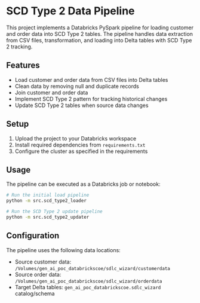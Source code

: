 # SCD Type 2 Data Pipeline

This project implements a Databricks PySpark pipeline for loading customer and order data into SCD Type 2 tables. The pipeline handles data extraction from CSV files, transformation, and loading into Delta tables with SCD Type 2 tracking.

## Features

- Load customer and order data from CSV files into Delta tables
- Clean data by removing null and duplicate records
- Join customer and order data
- Implement SCD Type 2 pattern for tracking historical changes
- Update SCD Type 2 tables when source data changes

## Setup

1. Upload the project to your Databricks workspace
2. Install required dependencies from `requirements.txt`
3. Configure the cluster as specified in the requirements

## Usage

The pipeline can be executed as a Databricks job or notebook:

```bash
# Run the initial load pipeline
python -m src.scd_type2_loader

# Run the SCD Type 2 update pipeline
python -m src.scd_type2_updater
```

## Configuration

The pipeline uses the following data locations:
- Source customer data: `/Volumes/gen_ai_poc_databrickscoe/sdlc_wizard/customerdata`
- Source order data: `/Volumes/gen_ai_poc_databrickscoe/sdlc_wizard/orderdata`
- Target Delta tables: `gen_ai_poc_databrickscoe.sdlc_wizard` catalog/schema